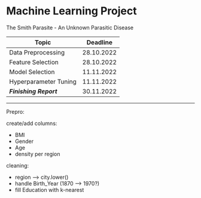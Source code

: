 # Machine Learning Project

The Smith Parasite - An Unknown Parasitic Disease


| Topic                  | Deadline    |
| ------------------     | ----------- |
| Data Preprocessing     | 28.10.2022  |
| Feature Selection      | 28.10.2022  |
| Model Selection        | 11.11.2022  |
| Hyperparameter Tuning  | 11.11.2022  |
| ***Finishing Report*** | 30.11.2022  |

---

Prepro:

create/add columns:
- BMI
- Gender
- Age
- density per region

cleaning:
- region --> city.lower()
- handle Birth_Year (1870 --> 1970?)
- fill Education with k-nearest
